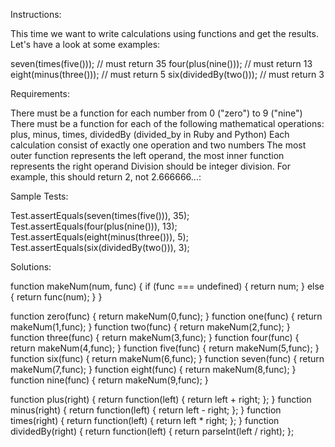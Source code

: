 Instructions:

This time we want to write calculations using functions and get the results. Let's have a look at some examples:

seven(times(five())); // must return 35
four(plus(nine())); // must return 13
eight(minus(three())); // must return 5
six(dividedBy(two())); // must return 3



Requirements:

There must be a function for each number from 0 ("zero") to 9 ("nine")
There must be a function for each of the following mathematical operations: plus, minus, times, dividedBy (divided_by in Ruby and Python)
Each calculation consist of exactly one operation and two numbers
The most outer function represents the left operand, the most inner function represents the right operand
Division should be integer division. For example, this should return 2, not 2.666666...:


Sample Tests:

Test.assertEquals(seven(times(five())), 35);
Test.assertEquals(four(plus(nine())), 13);
Test.assertEquals(eight(minus(three())), 5);
Test.assertEquals(six(dividedBy(two())), 3);


Solutions:

function makeNum(num, func) {
  if (func === undefined) {
		return num;
	} else {
		return func(num);
	}
}

function zero(func) {
	return makeNum(0,func);
}
function one(func) {
	return makeNum(1,func);
}
function two(func) {
	return makeNum(2,func);
}
function three(func) {
	return makeNum(3,func);
}
function four(func) {
	return makeNum(4,func);
}
function five(func) {
	return makeNum(5,func);
}
function six(func) {
	return makeNum(6,func);
}
function seven(func) {
	return makeNum(7,func);
}
function eight(func) {
	return makeNum(8,func);
}
function nine(func) {
	return makeNum(9,func);
}

function plus(right) {
  return function(left) { return left + right; };
}
function minus(right) {
  return function(left) {
		return left - right;
	};
}
function times(right) {
  return function(left) { return left * right; };
}
function dividedBy(right) {
  return function(left) { return parseInt(left / right); };


